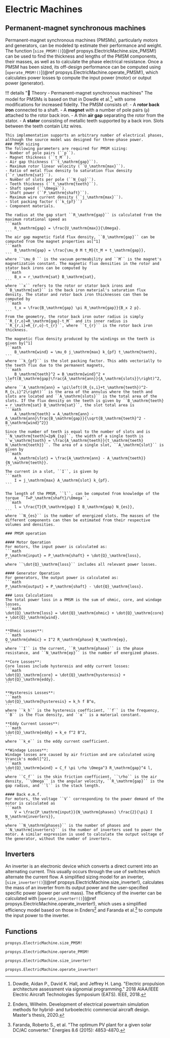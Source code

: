 # Electric Machines

## Permanent-magnet synchronous machines

Permanent-magnet synchronous machines (PMSMs), particularly motors and generators, can be modeled tp estimate their performance and weight. The function [`size_PMSM!()`](@ref propsys.ElectricMachine.size_PMSM!) can be used to find the thickness and lengths of the PMSM components, their masses, as well as to calculate the phase electrical resistance. Once a PMSM has been sized, its off-design performance can be computed using [`operate_PMSM!()`](@ref propsys.ElectricMachine.operate_PMSM!), which calculates power losses tp compute the input power (motor) or output power (generator).

!!! details "📖 Theory - Permanent-magnet synchronous machines"
    The model for PMSMs is based on that in Dowdle et al.[^1], with some modifications for increased fidelity. The PMSM consists of:
    - A **rotor back iron** connected to a shaft.
    - A **magnet** with a number of pole pairs (`p`) attached to the rotor back iron.
    - A thin **air gap** separating the rotor from the stator.
    - A **stator** consisting of metallic teeth supported by a back iron. Slots between the teeth contain Litz wires.

    This implementation supports an arbitrary number of electrical phases, although the source model was designed for three-phase power.
    ### PMSM sizing
    The following parameters are required for PMSM sizing:
    - Number of pole pairs (``p``).
    - Magnet thickness (``t_M``).
    - Air gap thickness (``t_\mathrm{gap}``).
    - Maximum rotor linear velocity (``U_\mathrm{max}``).
    - Ratio of metal flux density to saturation flux density (``r_\mathrm{sat}``).
    - Number of slots per pole (``N_{sp}``).
    - Teeth thickness (``t_\mathrm{teeth}``).
    - Shaft speed (``\Omega``).
    - Shaft power (``P_\mathrm{shaft}``).
    - Maximum wire current density (``j_\mathrm{max}``).
    - Slot packing factor (``k_{pf}``)
    - Component materials.

    The radius at the gap start ``R_\mathrm{gap}`` is calculated from the maximum rotational speed as
    ```math
        R_\mathrm{gap} = \frac{U_\mathrm{max}}{\Omega}.
    ```
    The air gap magnetic field flux density, ``B_\mathrm{gap}`` can be computed from the magnet properties as[^1]
    ```math
        B_\mathrm{gap} = \frac{\mu_0 M t_M}{t_M + t_\mathrm{gap}},
    ```
    where ``\mu_0 `` is the vacuum permeability and ``M`` is the magnet's magnetization constant. The magnetic flux densities in the rotor and stator back irons can be computed by
    ```math
        B_x = r_\mathrm{sat} B_\mathrm{sat},
    ```
    where ``x`` refers to the rotor or stator back irons and ``B_\mathrm{sat}`` is the back iron material's saturation flux density. The stator and rotor back iron thicknesses can then be computed by 
    ```math
        t_x = \frac{B_\mathrm{gap} \pi R_\mathrm{gap}}{B_x 2 p}.
    ```
    From the geometry, the rotor back iron outer radius is simply ``R_{r,o}=R_\mathrm{gap}-t_M`` and its inner radius is ``R_{r,i}=R_{r,o}-t_{r}``, where ``t_{r}`` is the rotor back iron thickness.

    The magnetic flux density produced by the windings on the teeth is given by[^1]
    ```math
        B_\mathrm{wind} = \mu_0 j_\mathrm{max} k_{pf} t_\mathrm{teeth},
    ```
    where ``k_{pf}`` is the slot packing factor. This adds vectorially to the teeth flux due to the permanent magnets,
    ```math
        B_\mathrm{teeth}^2 = B_\mathrm{wind}^2 + \left(B_\mathrm{gap}\frac{A_\mathrm{ann}}{A_\mathrm{slots}}\right)^2,
    ```
    where ``A_\mathrm{ann} = \pi\left((R_{s,i}+t_\mathrm{teeth})^2-R_{s,i}^2\right)`` is the area of the annulus where the teeth and slots are located and ``A_\mathrm{slots}`` is the total area of the slots. If the flux density on the teeth is given by ``B_\mathrm{teeth} = r_\mathrm{sat} B_\mathrm{sat}``, the slot total area is 
    ```math
        A_\mathrm{teeth} = A_\mathrm{ann} - A_\mathrm{ann}\frac{B_\mathrm{gap}}{\sqrt{B_\mathrm{teeth}^2 - B_\mathrm{wind}^2}}  
    ```
    Since the number of teeth is equal to the number of slots and is ``N_\mathrm{teeth}=2pN_{sp}``, the width of a single tooth is ``w_\mathrm{tooth} = \frac{A_\mathrm{teeth}}{t_\mathrm{teeth} N_\mathrm{teeth}}``. The area of a single slot, ``A_\mathrm{slot}`` is given by 
    ```math
        A_\mathrm{slot} = \frac{A_\mathrm{ann} - A_\mathrm{teeth}}{N_\mathrm{teeth}}. 
    ```
    The current in a slot, ``I``, is given by
    ```math
        I = j_\mathrm{max} A_\mathrm{slot} k_{pf}. 
    ```

    The length of the PMSM, ``l``, can be computed from knowledge of the torque ``T=P_\mathrm{shaft}/\Omega``,
    ```math
        l = \frac{T}{R_\mathrm{gap} I B_\mathrm{gap} N_{es}}, 
    ```
    where ``N_{es}`` is the number of energized slots. The masses of the different components can then be estimated from their respective volumes and densities.

    ### PMSM operation

    #### Motor Operation
    For motors, the input power is calculated as:
    ```math
    P_\mathrm{input} = P_\mathrm{shaft} + \dot{Q}_\mathrm{loss},
    ```
    where ``\dot{Q}_\mathrm{loss}`` includes all relevant power losses.

    #### Generator Operation
    For generators, the output power is calculated as:
    ```math
    P_\mathrm{output} = P_\mathrm{shaft} - \dot{Q}_\mathrm{loss}.
    ```
    ### Loss Calculations
    The total power loss in a PMSM is the sum of ohmic, core, and windage losses,
    ```math
    \dot{Q}_\mathrm{loss} = \dot{Q}_\mathrm{ohmic} + \dot{Q}_\mathrm{core} + \dot{Q}_\mathrm{wind}.
    ```
    
    **Ohmic Losses**:
    ```math
    Q_\mathrm{ohmic} = I^2 R_\mathrm{phase} N_\mathrm{ep},
    ```
    where ``I`` is the current, ``R_\mathrm{phase}`` is the phase resistance, and ``N_\mathrm{ep}`` is the number of energized phases.

    **Core Losses**:
    Core losses include hysteresis and eddy current losses:
    ```math
    \dot{Q}_\mathrm{core} = \dot{Q}_\mathrm{hysteresis} + \dot{Q}_\mathrm{eddy}.
    ```

    **Hysteresis Losses**:
    ```math
    \dot{Q}_\mathrm{hysteresis} = k_h f B^α,
    ```
    where ``k_h`` is the hysteresis coefficient, ``f`` is the frequency, ``B`` is the flux density, and ``α`` is a material constant.

    **Eddy Current Losses**:
    ```math
    \dot{Q}_\mathrm{eddy} = k_e f^2 B^2,
    ```
    where ``k_e`` is the eddy current coefficient.

    **Windage Losses**:
    Windage losses are caused by air friction and are calculated using Vrancik's model[^2],
    ```math
    \dot{Q}_\mathrm{wind} = C_f \pi \rho \Omega^3 R_\mathrm{gap}^4 l,
    ```
    where ``C_f`` is the skin friction coefficient, ``\rho`` is the air density, ``\Omega`` is the angular velocity, ``R_\mathrm{gap}`` is the gap radius, and ``l`` is the stack length.

    #### Back e.m.f.
    For motors, the voltage ``V`` corresponding to the power demand of the motor is calculated as
    ```math
        V = \frac{P_\mathrm{input}}{N_\mathrm{phases} \frac{2}{\pi} I N_\mathrm{inverters}},
    ```
    where ``N_\mathrm{phases}`` is the number of phases and ``N_\mathrm{inverters}`` is the number of inverters used to power the motor. A similar expression is used to calculate the output voltage of the generator, without the number of inverters.

## Inverters
An inverter is an electronic device which converts a direct current into an alternating current. This usually occurs through the use of switches which alternate the current flow. A simplified sizing model for an inverter, [`size_inverter!()`](@ref propsys.ElectricMachine.size_inverter!), calculates the mass of an inverter from its output power and the user-specified specific power (power per unit mass). The efficiency of the inverter can be calculated with [`operate_inverter!()`](@ref propsys.ElectricMachine.operate_inverter!), which uses a simplified efficiency model based on those in Enders[^3] and Faranda et al.[^4] to compute the input power to the inverter.

## Functions
```@docs
propsys.ElectricMachine.size_PMSM!
```
```@docs
propsys.ElectricMachine.operate_PMSM!
```
```@docs
propsys.ElectricMachine.size_inverter!
```
```@docs
propsys.ElectricMachine.operate_inverter!
```


[^1]: Dowdle, Aidan P., David K. Hall, and Jeffrey H. Lang. "Electric propulsion architecture assessment via signomial programming." 2018 AIAA/IEEE Electric Aircraft Technologies Symposium (EATS). IEEE, 2018.
[^2]: Vrancik, James E. Prediction of windage power loss in alternators. No. NASA-TN-D-4849. 1968.
[^3]: Enders, Wilhelm. Development of electrical powertrain simulation methods for hybrid- and turboelectric commercial aircraft design. Master's thesis, 2020.
[^4]: Faranda, Roberto S., et al. "The optimum PV plant for a given solar DC/AC converter." Energies 8.6 (2015): 4853-4870.